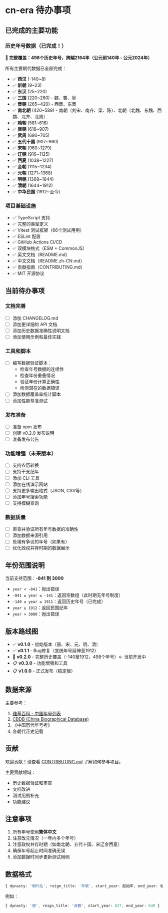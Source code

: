 # cn-era 待办事项

## 已完成的主要功能

### 历史年号数据（已完成！）

**🎉 完整覆盖：498个历史年号，跨越2164年（公元前140年 - 公元2024年）**

所有主要朝代数据已全部完成：

- ✅ **西汉** (-140~8)
- ✅ **新朝** (9~23)
- ✅ **东汉** (25~220)
- ✅ **三国** (220~280) - 魏、蜀、吴
- ✅ **晋朝** (265~420) - 西晋、东晋
- ✅ **南北朝** (420~589) - 南朝（刘宋、南齐、梁、陈）、北朝（北魏、东魏、西魏、北齐、北周）
- ✅ **隋朝** (581~618)
- ✅ **唐朝** (618~907)
- ✅ **武周** (690~705)
- ✅ **五代十国** (907~960)
- ✅ **宋朝** (960~1279)
- ✅ **辽朝** (916~1125)
- ✅ **西夏** (1038~1227)
- ✅ **金朝** (1115~1234)
- ✅ **元朝** (1271~1368)
- ✅ **明朝** (1368~1644)
- ✅ **清朝** (1644~1912)
- ✅ **中华民国** (1912~至今)

### 项目基础设施

- ✅ TypeScript 支持
- ✅ 完整的类型定义
- ✅ Vitest 测试框架（66个测试用例）
- ✅ ESLint 配置
- ✅ GitHub Actions CI/CD
- ✅ 双模块格式（ESM + CommonJS）
- ✅ 英文文档（README.md）
- ✅ 中文文档（README.zh-CN.md）
- ✅ 贡献指南（CONTRIBUTING.md）
- ✅ MIT 开源协议

## 当前待办事项

### 文档完善
- [ ] 添加 CHANGELOG.md
- [ ] 添加更详细的 API 文档
- [ ] 添加历史数据准确性说明文档
- [ ] 添加使用示例和最佳实践

### 工具和脚本
- [ ] 编写数据验证脚本：
  - 检查年号数据的连续性
  - 检查年份重叠情况
  - 验证年份计算正确性
  - 检测潜在的数据错误
- [ ] 添加数据覆盖率统计脚本
- [ ] 添加性能基准测试

### 发布准备
- [ ] 准备 npm 发布
- [ ] 创建 v0.2.0 发布说明
- [ ] 准备发布公告

### 功能增强（未来版本）
- [ ] 支持农历转换
- [ ] 支持干支纪年
- [ ] 添加 CLI 工具
- [ ] 添加在线演示网站
- [ ] 支持更多输出格式（JSON, CSV等）
- [ ] 添加年号搜索功能
- [ ] 支持模糊查询

### 数据质量
- [ ] 审查并验证所有年号数据的准确性
- [ ] 添加数据来源引用
- [ ] 处理有争议的年号（如果有）
- [ ] 优化政权并存时期的数据展示

## 年份范围说明

当前支持范围：**-841 到 3000**

- `year < -841`：抛出错误
- `-841 ≤ year ≤ -141`：返回空数组（此时期无年号制度）
- `-140 ≤ year ≤ 1911`：返回历史年号（已完成）
- `year ≥ 1912`：返回民国纪年
- `year > 3000`：抛出错误

## 版本路线图

- ✅ **v0.1.0** - 初始版本（唐、宋、元、明、清）
- ✅ **v0.1.1** - Bug修复（宣统年号延伸至1912）
- 🚀 **v0.2.0** - 完整历史覆盖（-140至1912，498个年号）← 当前开发中
- 📋 **v0.3.0** - 功能增强和工具
- 📋 **v1.0.0** - 正式发布（稳定版）

## 数据来源

主要参考：
1. [维基百科 - 中国年号列表](https://zh.wikipedia.org/wiki/中国年号列表)
2. [CBDB (China Biographical Database)](https://projects.iq.harvard.edu/cbdb)
3. 《中国历代年号考》
4. 各朝代正史记载

## 贡献

欢迎贡献！请查看 [CONTRIBUTING.md](CONTRIBUTING.md) 了解如何参与项目。

主要贡献领域：
- 历史数据验证和审查
- 文档改进
- 测试用例补充
- 功能建议

## 注意事项

1. 所有年号使用**繁体中文**
2. 注意改元情况（一年内多个年号）
3. 注意政权并存时期（如南北朝、五代十国、宋辽金西夏）
4. 确保年号起止时间准确无误
5. 添加数据时同步更新测试用例

## 数据格式

```typescript
{ dynasty: '朝代名', reign_title: '年號', start_year: 起始年, end_year: 結束年 }
```

例如：
```typescript
{ dynasty: '唐', reign_title: '貞觀', start_year: 627, end_year: 649 }
```
